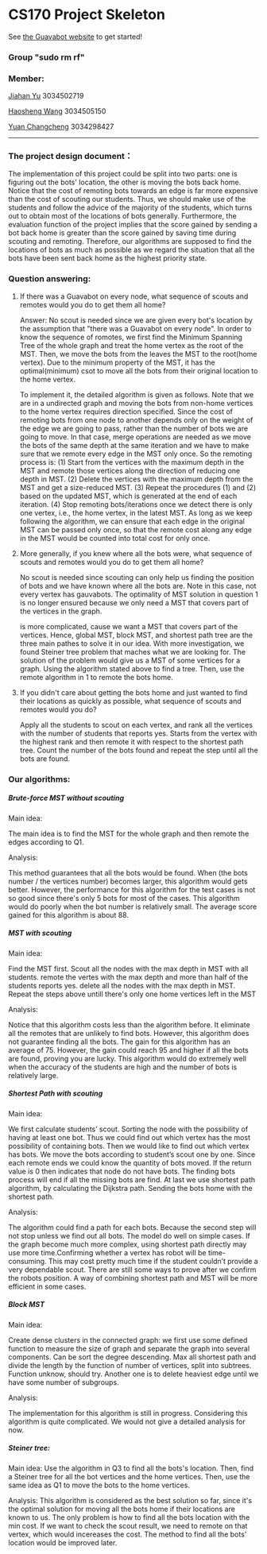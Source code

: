 # CS170 Project Skeleton

See [the Guavabot website](http://guavabot.cs170.org/) to get started!

### Group "sudo rm rf"

### Member:

[Jiahan Yu](<https://github.com/VirginiaYu>) 3034502719

[Haosheng Wang](<https://github.com/FlyingDutchman1007>) 3034505150

[Yuan Changcheng](<https://github.com/EricYJA>) 3034298427

---

### The project design document：

The implementation of this project could be split into two parts: one is figuring out the bots' location, the other is moving the bots back home. Notice that the cost of remoting bots towards an edge is far more expensive than the cost of scouting our students. Thus, we should make use of the students and follow the advice of the majority of the students, which turns out to obtain most of the locations of bots generally. Furthermore, the evaluation function of the project implies that the score gained by sending a bot back home is greater than the score gained by saving time during scouting and remoting. Therefore, our algorithms are supposed to find the locations of bots as much as possible as we regard the situation that all the bots have been sent back home as the highest priority state.



### Question answering:

1. If there was a Guavabot on every node, what sequence of scouts and remotes would you do to get them all home?

   Answer: 
   No scout is needed since we are given every bot's location by the assumption that "there was a Guavabot on every node". In order to know the sequence of romotes, we first find the Minimum Spanning Tree of the whole graph and treat the home vertex as the root of the MST. Then, we move the bots from the leaves the MST to the root(home vertex). Due to the minimum property of the MST, it has the optimal(minimum) csot to move all the bots from their original location to the home vertex. 

   To implement it, the detailed algorithm is given as follows. Note that we are in a undirected graph and moving the bots from non-home vertices to the home vertex requires direction specified. Since the cost of remoting bots from one node to another depends only on the weight of the edge we are going to pass, rather than the number of bots we are going to move. In that case, merge operations are needed as we move the bots of the same depth at the same iteration and we have to make sure that we remote every edge in the MST only once. So the remoting process is: 
   (1) Start from the vertices with the maximum depth in the MST and remote those vertices along the direction of reducing one depth in MST. 
   (2) Delete the vertices with the maximum depth from the MST and get a size-reduced MST. 
   (3) Repeat the procedures (1) and (2) based on the updated MST, which is generated at the end of each iteration. 
   (4) Stop remoting bots/iterations once we detect there is only one vertex, i.e., the home vertex, in the latest MST. As long as we keep following the algorithm, we can ensure that each edge in the original MST can be passed only once, so that the remote cost along any edge in the MST would be counted into total cost for only once. 


2. More generally, if you knew where all the bots were, what sequence of scouts and remotes would you do to get them all home?

   No scout is needed since scouting can only help us finding the position of bots and we have known where all the bots are. Note in this case, not every vertex has gauvabots. The optimality of MST solution in question 1 is no longer ensured because we only need a MST that covers part of the vertices in the graph. 
   
   is more complicated, cause we want a MST that covers part of the vertices. Hence, global MST, block MST, and shortest path tree are the three main pathes to solve it in our idea. With more investigation, we found Steiner tree problem that maches what
   we are looking for. The solution of the problem would give us a MST of some vertices for a graph. Using the algorithm stated above to find a tree. Then, use the remote algorithm in 1 to remote the bots home. 
   
3. If you didn't care about getting the bots home and just wanted to find their locations as quickly as possible, what sequence of scouts and remotes would you do?

   Apply all the students to scout on each vertex, and rank all the vertices with the number of students that reports yes. Starts from the vertex with the highest rank and then remote it with respect to the shortest path tree. Count the number of the 
   bots found and repeat the step until all the bots are found. 



### Our algorithms:

##### Brute-force MST without scouting

Main idea:

The main idea is to find the MST for the whole graph and then remote the edges according to Q1. 

Analysis:

This method guarantees that all the bots would be found. When (the bots number / the vertices number) becomes larger, this algorithm would gets better. However, the performance for this algorithm for the test cases is not so good since there's only 5 bots for most of the cases. This algorithm would do poorly when the bot number is relatively small. The average score gained for this algorithm is about 88. 



##### MST with scouting

Main idea:

Find the MST first. Scout all the nodes with the max depth in MST with all students. remote the vertes with the max depth and more than half of the students reports yes. delete all the nodes with the max depth in MST. Repeat the steps above untill there's only one home vertices left in the MST

Analysis:

Notice that this algorithm costs less than the algorithm before. It eliminate all the remotes that are unlikely to find bots. However, this algorithm does not guarantee finding all the bots. The gain for this algorithm has an average of 75. However, the gain could reach 95 and higher if all the bots are found, proving you are lucky. This algorithm would do extremely well when the accuracy of the students are high and the number of bots is relatively large. 



##### Shortest Path with scouting

Main idea:

We first calculate students’ scout. Sorting the node with the possibility of having at least one bot. Thus we could find out which vertex has the most possibility of containing bots. Then we would like to find out which vertex has bots. We move the bots according to student’s scout one by one. Since each remote ends we could know the quantity of bots moved. If the return value is 0 then indicates that node do not have bots. The finding bots process will end if all the missing bots are find. At last we use shortest path algorithm, by calculating the Dijkstra path. Sending the bots home with the shortest path.

Analysis:

The algorithm could find a path for each bots. Because the second step will not stop unless we find out all bots. The model do well on simple cases. If the graph become much more complex, using shortest path directly may use more time.Confirming whether a vertex has robot will be time-consuming. This may cost pretty much time if the student couldn’t provide a very dependable scout. There are still some ways to prove after we confirm the robots position. A way of combining shortest path and MST will be more efficient in some cases.



##### Block MST 

Main idea:

Create dense clusters in the connected graph: we first use some defined function to measure the size of graph and separate the graph into several components. Can be sort the degree descending. Max all shortest path and divide the length by the function of number of vertices, split into subtrees. Function unknow, should try. Another one is to delete heaviest edge until we have some number of subgroups.

Analysis:

The implementation for this algorithm is still in progress. Considering this algorithm is quite complicated. We would not give a detailed analysis for now. 


##### Steiner tree:

Main idea:
Use the algorithm in Q3 to find all the bots's location. Then, find a Steiner tree for all the bot vertices and the home vertices. Then, use the same idea as Q1 to move the bots to the home vertices. 

Analysis:
This algorithm is considered as the best solution so far, since it's the optimal solution for moving all the bots home if their locations are known to us. The only problem is how to find all the bots location with the min cost. If we want to check the scout result, we need to remote on that vertex, which would incereases the cost. The method to find all the bots' location would be improved later.



